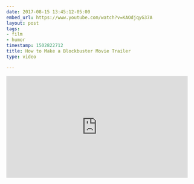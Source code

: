 ```yaml
---
date: 2017-08-15 13:45:12-05:00
embed_url: https://www.youtube.com/watch?v=KAOdjqyG37A
layout: post
tags:
- film
- humor
timestamp: 1502822712
title: How to Make a Blockbuster Movie Trailer
type: video

---
```

<iframe width="480" height="270" src="https://www.youtube.com/embed/KAOdjqyG37A?feature=oembed" frameborder="0" allowfullscreen></iframe>

